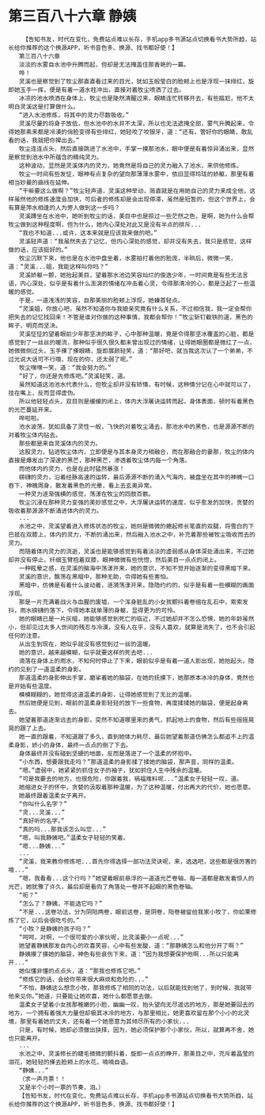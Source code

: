 # 第三百八十六章 静姨
        【告知书友，时代在变化，免费站点难以长存，手机app多书源站点切换看书大势所趋，站长给你推荐的这个换源APP，听书音色多、换源、找书都好使！】
       第三百八十六章
       淡淡的水雾自水池中升腾而起，但却是无法掩盖住那香艳的一幕。
       哗！
       灵溪也是察觉到了牧尘那直直看过来的目光，犹如玉般莹白的脸颊上也是浮现一抹绯红，旋即她玉手一挥，便是有着一道水柱冲出，直接对着牧尘喷洒了过去。
       冰凉的池水喷洒在身体上，牧尘也是陡然清醒过来，眼睛连忙转移开去，有些尴尬，他不太明白灵溪这是打算做什么。
       “进入水池修炼，将其中的灵力尽数吸收。”
       灵溪尽量的将身子放低，但水池中的水并不太深，所以也无法遮掩全部，雾气升腾起来，令得她那素来都是冷漠的俏脸变得有些绯红，她轻咬了咬银牙，道：“还有，管好你的眼睛，敢乱看的话，我就把你撵出去。”
       牧尘连连点头，然后直接跳进了水池中，手掌一摸那池水，眼中便是有着惊异涌出来，显然是察觉到池水中所蕴含的精纯灵力。
       这种波动，显然是灵溪体内的灵力，她竟然是将自己的灵力融入了池水，来供他修炼。
       牧尘一时间有些发怔，眼神有点复杂的望向那薄薄水雾中，依旧显得玲珑的娇躯，那里有着相当妙曼的曲线在延伸。
       “干嘛要这么做啊？”牧尘轻声道，灵溪这种举动，简直就是在用她自己的灵力来成全他，这样虽然他的修炼速度会加快，可后者的修炼却是会出现停滞，虽然是短暂的，但这个世界上，会有算是萍水相逢的人为旁人做到这一步吗？
       灵溪蹲坐在水池中，她听到牧尘的话，美目中也是掠过一些茫然之色，是啊，她为什么会帮牧尘做到这种程度啊，但为什么，她内心深处对此又是没有半点的排斥...
       “我也不知道...或许，这本来就是应该我来做的吧。”
       灵溪轻声道：“我虽然失去了记忆，但内心深处的感觉，却并没有失去，我只是感觉，这样做的话，应该挺好的。”
       牧尘沉默下来，他也是在水池中盘坐着，水雾拍打着他的脸庞，半晌后，微微一笑，道：“灵溪...姐，我能这样叫你吗？”
       灵溪娇躯一颤，她抬起美目，望着那水池边笑容灿烂的俊逸少年，一时间竟是有些无法言语，内心深处，似乎是有着什么澎湃的情绪在冲击着心灵，令得那清冷的心，都是泛起了一些温暖的感觉。
       于是，一道浅浅的笑容，自那美丽的脸颊上浮现，她螓首轻点。
       “灵溪姐，你放心吧，虽然不知道你与我娘亲究竟有什么关系，不过相信我，我一定会帮你把失去的记忆找回来！不管是谁对你做的这种事情，我都会帮你！”牧尘斩钉截铁的道，黑色的眸子，明亮而坚决。
       灵溪怔怔的望着眼前少年那坚决的眸子，心中那种温暖，竟是令得那坚冰覆盖的心脏，都是感觉到了一丝丝的暖流，那种似乎很久很久都未曾出现过的情绪，让得她眼圈都是微红了一点，她微微侧过头，玉手搽了搽眼睛，旋即展颜轻笑，道：“那好吧，就当我这次认了一个弟弟，不过光说大话可不行哦，现在的你，还太弱了呢。”
       牧尘嘿嘿一笑，道：“我会努力的。”
       “好了，你还是先修炼吧。”灵溪轻笑，道。
       虽然知道这池池水代表什么，但牧尘却并没有矫情，有时候，这种情分记在心中就可以了，挂在嘴上，反而显得虚伪。
       所以他轻轻点头，双目则是缓缓的闭上，体内大浮屠诀运转而起，身体表面，顿时有着黑色的光芒蔓延开来。
       哗啦啦。
       池水波荡，犹如具备了灵性一般，飞快的对着牧尘涌去，那池水中的黑色，也是源源不断的对着牧尘体内钻去。
       那些都是来自灵溪体内的灵力。
       这股灵力，钻进牧尘体内，立即便是与其本身灵力相融合，而在那融合的霎那，牧尘的体内直接是爆发出了深邃的黑芒，那种黑芒，渗透着牧尘体内每一个角落。
       而他体内的灵力，也是在此时猛然暴涨！
       磅礴的灵力，沿着经脉高速的运转，最后源源不断的涌入气海内，被盘坐在其中的神魄一口吞下，神魄周身，散发着黑色的光晕，看上去玄奥异常。
       一种灵力逐渐强横的感觉，荡漾在牧尘的四肢百骸。
       牧尘沉浸在那种灵力变强的美妙感觉之中，大浮屠诀运转的速度，似乎愈发的加快，贪婪的吸收着那源源不断涌进体内的灵力。
       ...
       水池之中，灵溪望着进入修炼状态的牧尘，她则是微微的蜷起修长笔直的双腿，将雪白的下巴抵在双膝上，体内的灵力，不断的涌出来，然后融入池水之中，补充着那些被牧尘吸收而去的灵力。
       而随着体内灵力的流逝，灵溪也是能够感觉到有着淡淡的虚弱感从身体深处涌出来，不过她却并没有停止，纤细玉臂抱着双膝，眼神微微有些恍惚，然后美目一点点的闭上。
       一种眩晕之感，在灵溪的脑海中荡漾开来，她的意识，不知不觉开始逐渐的变得黑暗下来。
       灵溪的意识，飘荡在黑暗中，那种无助，令得她有些害怕。
       黑暗中，仿佛是有着什么波动着，涟漪荡漾开来，隐隐约约的，似乎是有着一些模糊的画面浮现。
       那是一片充满着战火与血腥的废墟，一个浑身脏乱的小女孩颤抖着卷缩在乱石中，索索发抖，雨水磅礴的落下，令得她本就单薄的身躯，显得更为的可怜。
       她的眼睛已是一片灰暗，她能够感觉到死亡的临近，不过她却并不怎么恐惧，她的年龄虽然小，但却见过太多人世间的残忍与冷漠，没有人在乎，没有人喜欢，就算是消失了，也不会引起任何的注意。
       从出生到现在，她似乎就没有感觉到过一丝的温暖。
       她的意识，越来越模糊，似乎就要这样的死去吧...
       滴落在身体上的雨水，不知何时停止了下来，眼前似乎是有着一道人影出现，她抬起头，隐约的见到了一道温柔的身影。
       那道温柔的身影伸出手掌，磨挲着她的脑袋，在她的抚摸下，她那原本冰冷的身体，竟然也是开始有些温度。
       模模糊糊的，她觉得这道温柔的身影，让得她感觉到了无比的温暖。
       然后她便是见到，眼前的温柔身影轻轻的放下一些食物，再度揉揉她的脑袋，便是起身离去。
       她望着那道逐渐远去的身影，突然不知道哪里来的勇气，抓起地上的食物，然后有些摇摇晃晃的跟了上去。
       她一直的跟着，不知道跟了多久，直到她体力耗尽，最后她望着那道仿佛怎么都追不上的温柔身影，娇小的身体，最终一点点的倒了下去。
       身体最终并没有碰到坚硬的地面，反而是落进了一个温柔的怀抱中。
       “小东西，想要跟我走吗？”那道温柔的身影揉了揉她的脑袋，那声音，同样的温柔。
       “嗯。”虚弱中，她紧紧的抓住女子的袖子，犹如抓住人生中残余的温暖。
       “可是我要去的地方，也很危险，你跟着我，祸福难料呢...”温柔女子轻轻一叹，道。
       她缩进女子的怀中，贪婪的汲取着那种温暖，为了这种温暖，付出再大的代价，她也愿意。
       她最终跟着温柔女子离开。
       “你叫什么名字？”
       “灵...灵溪...”
       “真好听的名字。”
       “真的吗...那我该怎么叫您...”
       “嗯，叫我静姨吧。”温柔女子轻轻的笑着。
       “嗯...静姨...”
       ...
       “灵溪，我来教你修炼吧...首先你得选择一部功法灵诀呢，来，选选吧，这些都是很厉害的哦...”
       “嗯，我看看...这个行吗？”她望着眼前悬浮的一道道光芒卷轴，每一道都是散发着惊人的光芒，她犹豫了许久，最后却是看向了角落处一卷并不起眼的黑色卷轴。
       “呃？”
       “怎么了？静姨，不能选它吗？”
       “不是...这卷功法，分为阴阳两卷，眼前这卷，是阴卷，阳卷被留给我家小牧了，你如果修炼了它，以后会很吃亏的。”
       “小牧？是静姨的孩子吗？”
       “呵呵，对啊，一个很可爱的小家伙呢，比灵溪要小一点呢...”
       她望着静姨那发自内心的欢喜笑容，心中有些发酸，道：“那静姨怎么和他分开了啊？”
       静姨摸了摸她的脑袋，神色有些哀伤下来，道：“因为我想要保护他啊...所以只能离开...”
       她似懂非懂的点点头，道：“那我也修炼它吧。”
       “修炼它的话，会给你带来很大麻烦和危险的...”
       “不怕，静姨这么想念小牧，那我修炼了相同的功法，以后就能找到他了，到时候，我就带他来见你。”她道，只要能让她欢喜，她什么都愿意去做。
       温柔女子望着小女孩那稚嫩的小脸，幽幽一叹，抬头望向无尽遥远的地方，那是她要回去的地方，一个拥有着强大力量但却极其冰冷的地方，与那里相比，她更喜欢留在那个小小的北灵境，那里有着她的丈夫，还有着一个她愿意为其倾尽所有的小家伙...
       只是，有时候，她却必须做出抉择，因为，她必须保护那个小家伙，所以，就算再不舍，她也只能离开。
       ...
       水池之中，灵溪修长的睫毛微微的颤抖着，旋即一点点的睁开，那美目之中，充斥着晶莹的泪花，她轻轻的搽去脸颊上的水花，喃喃自语。
       “静姨...”
       （求一声月票！！
       又是半个小时一票的节奏，泪。）
       【告知书友，时代在变化，免费站点难以长存，手机app多书源站点切换看书大势所趋，站长给你推荐的这个换源APP，听书音色多、换源、找书都好使！】